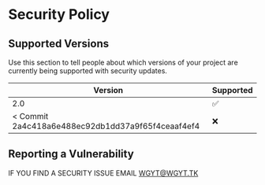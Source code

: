 # Security Policy

## Supported Versions

Use this section to tell people about which versions of your project are
currently being supported with security updates.

| Version | Supported          |
| ------- | ------------------ |
| 2.0     | :white_check_mark: |
| < Commit 2a4c418a6e488ec92db1dd37a9f65f4ceaaf4ef4  | :x:                |

## Reporting a Vulnerability

IF YOU FIND A SECURITY ISSUE EMAIL WGYT@WGYT.TK 

